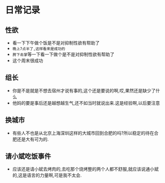 # 日常记录

## 性欲
- 看一下下午做个饭是不是对抑制性欲有帮助了
- `晚上7点半了,这样看来是成功的`
- `胯下击掌`等一下看一下做个是不是对抑制性欲有帮助了
- 这个周末很成功

## 组长
- 你是不是就是不想去宿州才说有事的,这个还是要说的啊,哎,果然还是缺少了什么
- 他妈的要是事后还是越想越生气,还不如当时就说出来.这是经验啊,以后要注意

## 换城市
- 有些人不也是从北京上海深圳这样的大城市回到合肥的吗?所以稳定的待在合肥还是大有可为的.

## 请小斌吃饭事件
- 应该还是请小斌去烤肉的,去吃那个烧烤整的两个人都不舒服,就应该说通小斌的,这是语言的力量啊,可是我不太会.